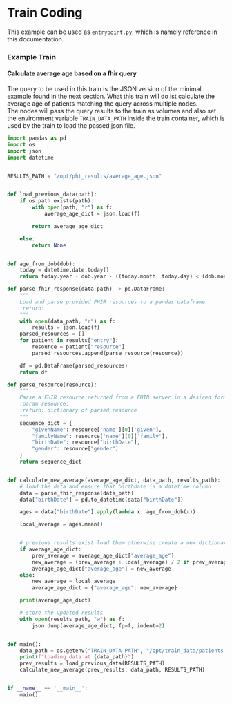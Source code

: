 # Train Coding

This example can be used as `entrypoint.py`, which is namely reference in this documentation.

### Example Train

#### Calculate average age based on a fhir query
The query to be used in this train is the JSON version of the minimal example found in the next section.
What this train will do ist calculate the average age of patients matching the query across multiple nodes.  
The nodes will pass the query results to the train as volumes and also set the environment variable `TRAIN_DATA_PATH`
inside the train container, which is used by the train to load the passed json file.

```python
import pandas as pd
import os
import json
import datetime


RESULTS_PATH = "/opt/pht_results/average_age.json"


def load_previous_data(path):
    if os.path.exists(path):
        with open(path, "r") as f:
            average_age_dict = json.load(f)

        return average_age_dict

    else:
        return None


def age_from_dob(dob):
    today = datetime.date.today()
    return today.year - dob.year - ((today.month, today.day) < (dob.month, dob.day))

def parse_fhir_response(data_path) -> pd.DataFrame:
    """
    Load and parse provided FHIR resources to a pandas dataframe
    :return:
    """
    with open(data_path, "r") as f:
        results = json.load(f)
    parsed_resources = []
    for patient in results["entry"]:
        resource = patient["resource"]
        parsed_resources.append(parse_resource(resource))

    df = pd.DataFrame(parsed_resources)
    return df

def parse_resource(resource):
    """
    Parse a FHIR resource returned from a FHIR server in a desired format
    :param resource:
    :return: dictionary of parsed resource
    """
    sequence_dict = {
        "givenName": resource['name'][0]['given'],
        "familyName": resource['name'][0]['family'],
        "birthDate": resource["birthDate"],
        "gender": resource["gender"]
    }
    return sequence_dict


def calculate_new_average(average_age_dict, data_path, results_path):
    # load the data and ensure that birthdate is a datetime column
    data = parse_fhir_response(data_path)
    data["birthDate"] = pd.to_datetime(data["birthDate"])

    ages = data["birthDate"].apply(lambda x: age_from_dob(x))

    local_average = ages.mean()


    # previous results exist load them otherwise create a new dictionary containing the results
    if average_age_dict:
        prev_average = average_age_dict["average_age"]
        new_average = (prev_average + local_average) / 2 if prev_average else local_average
        average_age_dict["average_age"] = new_average
    else:
        new_average = local_average
        average_age_dict = {"average_age": new_average}

    print(average_age_dict)

    # store the updated results
    with open(results_path, "w") as f:
        json.dump(average_age_dict, fp=f, indent=2)


def main():
    data_path = os.getenv("TRAIN_DATA_PATH", "/opt/train_data/patients.json")
    print(f"Loading data at {data_path}")
    prev_results = load_previous_data(RESULTS_PATH)
    calculate_new_average(prev_results, data_path, RESULTS_PATH)


if __name__ == '__main__':
    main()


```






